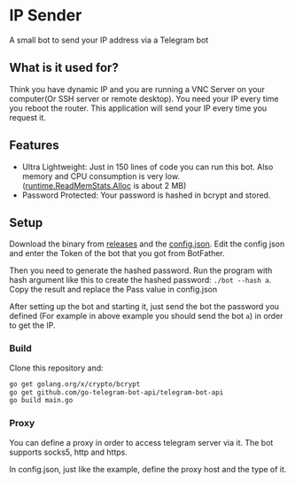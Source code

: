 # IP Sender
A small bot to send your IP address via a Telegram bot
## What is it used for?
Think you have dynamic IP and you are running a VNC Server on your computer(Or SSH server or remote desktop). You need your IP every time you reboot the router. This application will send your IP every time you request it.
## Features
* Ultra Lightweight: Just in 150 lines of code you can run this bot. Also memory and CPU consumption is very low. ([runtime.ReadMemStats.Alloc](https://golang.org/pkg/runtime/#MemStats) is about 2 MB)
* Password Protected: Your password is hashed in bcrypt and stored.
## Setup
Download the binary from [releases](https://github.com/HirbodBehnam/IP-Sender-Go/releases) and the [config.json](https://raw.githubusercontent.com/HirbodBehnam/IP-Sender-Go/master/config.json). Edit the config json and enter the Token of the bot that you got from BotFather.

Then you need to generate the hashed password. Run the program with hash argument like this to create the hashed password: `./bot --hash a`. Copy the result and replace the Pass value in config.json

After setting up the bot and starting it, just send the bot the password you defined (For example in above example you should send the bot `a`) in order to get the IP.
### Build
Clone this repository and:
```bash
go get golang.org/x/crypto/bcrypt
go get github.com/go-telegram-bot-api/telegram-bot-api
go build main.go
```
### Proxy
You can define a proxy in order to access telegram server via it. The bot supports socks5, http and https.

In config.json, just like the example, define the proxy host and the type of it.